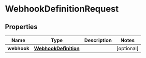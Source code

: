 

# WebhookDefinitionRequest

## Properties

Name | Type | Description | Notes
------------ | ------------- | ------------- | -------------
**webhook** | [**WebhookDefinition**](WebhookDefinition.md) |  |  [optional]



